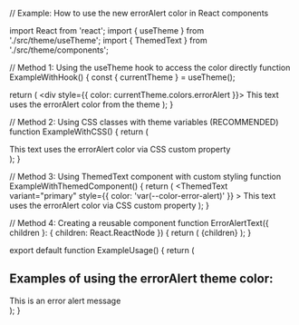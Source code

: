 // Example: How to use the new errorAlert color in React components

import React from 'react';
import { useTheme } from './src/theme/useTheme';
import { ThemedText } from './src/theme/components';

// Method 1: Using the useTheme hook to access the color directly
function ExampleWithHook() {
  const { currentTheme } = useTheme();
  
  return (
    <div style={{ color: currentTheme.colors.errorAlert }}>
      This text uses the errorAlert color from the theme
    </div>
  );
}

// Method 2: Using CSS classes with theme variables (RECOMMENDED)
function ExampleWithCSS() {
  return (
    <div className="error-alert__text">
      This text uses the errorAlert color via CSS custom property
    </div>
  );
}

// Method 3: Using ThemedText component with custom styling
function ExampleWithThemedComponent() {
  return (
    <ThemedText 
      variant="primary" 
      style={{ color: 'var(--color-error-alert)' }}
    >
      This text uses the errorAlert color via CSS custom property
    </ThemedText>
  );
}

// Method 4: Creating a reusable component
function ErrorAlertText({ children }: { children: React.ReactNode }) {
  return (
    <span className="error-alert__text">
      {children}
    </span>
  );
}

export default function ExampleUsage() {
  return (
    <div>
      <h2>Examples of using the errorAlert theme color:</h2>
      <ExampleWithHook />
      <ExampleWithCSS />
      <ExampleWithThemedComponent />
      <ErrorAlertText>This is an error alert message</ErrorAlertText>
    </div>
  );
}
